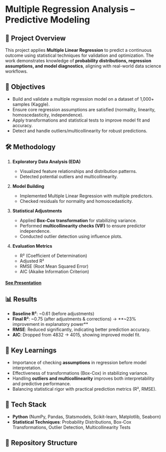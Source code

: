 
# Multiple Regression Analysis – Predictive Modeling

## 📌 Project Overview
This project applies **Multiple Linear Regression** to predict a continuous outcome using statistical techniques for validation and optimization. The work demonstrates knowledge of **probability distributions, regression assumptions, and model diagnostics**, aligning with real-world data science workflows.

## 🎯 Objectives
- Build and validate a multiple regression model on a dataset of 1,000+ samples (Kaggle).  
- Ensure core regression assumptions are satisfied (normality, linearity, homoscedasticity, independence).  
- Apply transformations and statistical tests to improve model fit and accuracy.  
- Detect and handle outliers/multicollinearity for robust predictions.  

## 🛠️ Methodology
1. **Exploratory Data Analysis (EDA)**  
   - Visualized feature relationships and distribution patterns.  
   - Detected potential outliers and multicollinearity.  

2. **Model Building**  
   - Implemented Multiple Linear Regression with multiple predictors.  
   - Checked residuals for normality and homoscedasticity.  

3. **Statistical Adjustments**  
   - Applied **Box-Cox transformation** for stabilizing variance.  
   - Performed **multicollinearity checks (VIF)** to ensure predictor independence.  
   - Conducted outlier detection using influence plots.  

4. **Evaluation Metrics**  
   - R² (Coefficient of Determination)  
   - Adjusted R²  
   - RMSE (Root Mean Squared Error)  
   - AIC (Akaike Information Criterion)

#### [See Presentation](https://docs.google.com/presentation/d/12w11ItBG3AdIjIeW9VxKuxLMR6geuUwx/edit?usp=sharing&ouid=117700732220450204389&rtpof=true&sd=true)

## 📊 Results
- **Baseline R²**: ~0.61 (before adjustments)  
- **Final R²**: ~0.75 (after adjustments & corrections) → **~23% improvement in explanatory power**  
- **RMSE**: Reduced significantly, indicating better prediction accuracy.  
- **AIC**: Dropped from 4832 → 4015, showing improved model fit.  

## 🔑 Key Learnings
- Importance of checking **assumptions** in regression before model interpretation.  
- Effectiveness of transformations (Box-Cox) in stabilizing variance.  
- Handling **outliers and multicollinearity** improves both interpretability and predictive performance.  
- Balancing statistical rigor with practical prediction metrics (R², RMSE).  

## 🚀 Tech Stack
- **Python** (NumPy, Pandas, Statsmodels, Scikit-learn, Matplotlib, Seaborn)  
- **Statistical Techniques**: Probability Distributions, Box-Cox Transformations, Outlier Detection, Multicollinearity Tests  

## 📌 Repository Structure

